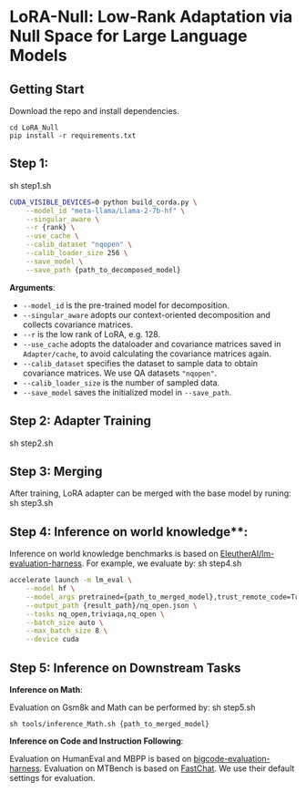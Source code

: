 # LoRA-Null: Low-Rank Adaptation via Null Space for Large Language Models

## Getting Start

Download the repo and install dependencies. 

```
cd LoRA_Null
pip install -r requirements.txt
```



## Step 1: 
sh step1.sh



```bash
CUDA_VISIBLE_DEVICES=0 python build_corda.py \
    --model_id "meta-llama/Llama-2-7b-hf" \
    --singular_aware \
    --r {rank} \
    --use_cache \
    --calib_dataset "nqopen" \
    --calib_loader_size 256 \
    --save_model \
    --save_path {path_to_decomposed_model}
```

**Arguments**:

- `--model_id` is the pre-trained model for decomposition.
- `--singular_aware` adopts our context-oriented decomposition and collects covariance matrices.
- `--r` is the low rank of LoRA, e.g. 128.
- `--use_cache` adopts the dataloader and covariance matrices saved in `Adapter/cache`, to avoid calculating the covariance matrices again.
- `--calib_dataset` specifies the dataset to sample data to obtain covariance matrices. We use QA datasets `"nqopen"`.
- `--calib_loader_size` is the number of sampled data. 
- `--save_model` saves the initialized model in `--save_path`. 


## Step 2: Adapter Training
sh step2.sh



## Step 3: Merging

After training, LoRA adapter can be merged with the base model by runing:
sh step3.sh


## Step 4: Inference on world knowledge**:

Inference on world knowledge benchmarks is based on [EleutherAI/lm-evaluation-harness](https://github.com/EleutherAI/lm-evaluation-harness). For example, we evaluate by:
sh step4.sh

```bash
accelerate launch -m lm_eval \
    --model hf \
    --model_args pretrained={path_to_merged_model},trust_remote_code=True,dtype=float16 \
    --output_path {result_path}/nq_open.json \
    --tasks nq_open,triviaqa,nq_open \
    --batch_size auto \
    --max_batch_size 8 \
    --device cuda
```


## Step 5: Inference on Downstream Tasks
**Inference on Math**:

Evaluation on Gsm8k and Math can be performed by:
sh step5.sh
```
sh tools/inference_Math.sh {path_to_merged_model}
```

**Inference on Code and Instruction Following**:

Evaluation on HumanEval and MBPP is based on [bigcode-evaluation-harness](https://github.com/bigcode-project/bigcode-evaluation-harness). Evaluation on MTBench is based on [FastChat](https://github.com/lm-sys/FastChat). We use their default settings for evaluation. 

